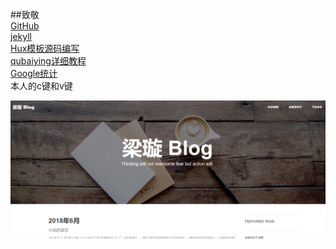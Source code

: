 

##致敬  
[GitHub](https://github.com)  
[jekyll](http://jekyll.com.cn/)  
[Hux模板源码编写](http://huangxuan.me/)  
[qubaiying详细教程](https://github.com/qiubaiying/qiubaiying.github.io)  
[Google统计](https://analytics.google.com/analytics)   
本人的c键和v键  
  
<img src="/img/20180608141452.png">


